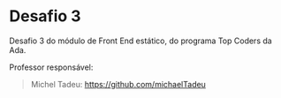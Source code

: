  # Desafio 3

 Desafio 3 do módulo de Front End estático, do programa Top Coders da Ada.

 Professor responsável:
 > Michel Tadeu: https://github.com/michaelTadeu
 